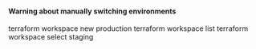 #### Warning about manually switching environments

terraform workspace new production
terraform workspace list
terraform workspace select staging